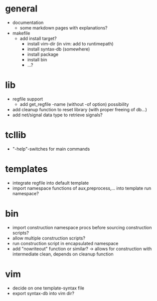 # general
- documentation
  - some markdown pages with explanations?
- makefile
  - add install target?
    - install vim-dir (in vim: add to runtimepath)
    - install syntax-db (somewhere)
    - install package
    - install bin
    - ...?

# lib
- regfile support
  - add get\_regfile -name (without -of option) possibility
- add cleanup function to reset library (with proper freeing of db...)
- add net/signal data type to retrieve signals?

# tcllib
- "-help"-switches for main commands

# templates
- integrate regfile into default template
- import namespace functions of aux,preprocess,... into template run namespace?

# bin
- import construction namespace procs before sourcing construction scripts?
- allow multiple construction scripts?
- run construction script in encapsulated namespace
- add "nowriteout" function or similar? -> allows for construction with intermediate clean, depends on cleanup function

# vim
- decide on one template-syntax file
- export syntax-db into vim dir?
